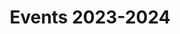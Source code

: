 ---
title: "Events 2023-2024"
date: 
draft: false
weight: 20
type: section
image: "images/events/2023-2024/IG Banner Post (full).png"
---
